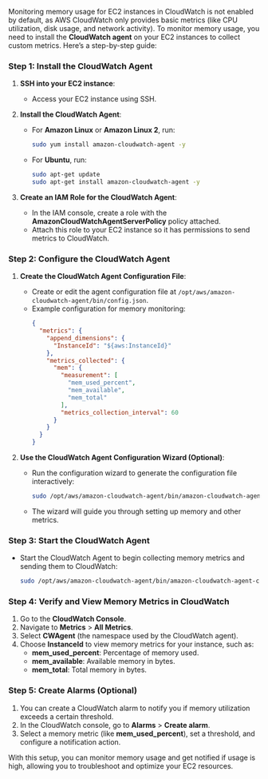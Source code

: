 Monitoring memory usage for EC2 instances in CloudWatch is not enabled by default, as AWS CloudWatch only provides basic metrics (like CPU utilization, disk usage, and network activity). To monitor memory usage, you need to install the **CloudWatch agent** on your EC2 instances to collect custom metrics. Here’s a step-by-step guide:

### Step 1: Install the CloudWatch Agent
1. **SSH into your EC2 instance**:
   - Access your EC2 instance using SSH.
   
2. **Install the CloudWatch Agent**:
   - For **Amazon Linux** or **Amazon Linux 2**, run:
     ```bash
     sudo yum install amazon-cloudwatch-agent -y
     ```
   - For **Ubuntu**, run:
     ```bash
     sudo apt-get update
     sudo apt-get install amazon-cloudwatch-agent -y
     ```

3. **Create an IAM Role for the CloudWatch Agent**:
   - In the IAM console, create a role with the **AmazonCloudWatchAgentServerPolicy** policy attached.
   - Attach this role to your EC2 instance so it has permissions to send metrics to CloudWatch.

### Step 2: Configure the CloudWatch Agent
1. **Create the CloudWatch Agent Configuration File**:
   - Create or edit the agent configuration file at `/opt/aws/amazon-cloudwatch-agent/bin/config.json`.
   - Example configuration for memory monitoring:
     ```json
     {
       "metrics": {
         "append_dimensions": {
           "InstanceId": "${aws:InstanceId}"
         },
         "metrics_collected": {
           "mem": {
             "measurement": [
               "mem_used_percent",
               "mem_available",
               "mem_total"
             ],
             "metrics_collection_interval": 60
           }
         }
       }
     }
     ```

2. **Use the CloudWatch Agent Configuration Wizard (Optional)**:
   - Run the configuration wizard to generate the configuration file interactively:
     ```bash
     sudo /opt/aws/amazon-cloudwatch-agent/bin/amazon-cloudwatch-agent-config-wizard
     ```
   - The wizard will guide you through setting up memory and other metrics.

### Step 3: Start the CloudWatch Agent
- Start the CloudWatch Agent to begin collecting memory metrics and sending them to CloudWatch:
  ```bash
  sudo /opt/aws/amazon-cloudwatch-agent/bin/amazon-cloudwatch-agent-ctl -a start
  ```

### Step 4: Verify and View Memory Metrics in CloudWatch
1. Go to the **CloudWatch Console**.
2. Navigate to **Metrics** > **All Metrics**.
3. Select **CWAgent** (the namespace used by the CloudWatch agent).
4. Choose **InstanceId** to view memory metrics for your instance, such as:
   - **mem_used_percent**: Percentage of memory used.
   - **mem_available**: Available memory in bytes.
   - **mem_total**: Total memory in bytes.

### Step 5: Create Alarms (Optional)
1. You can create a CloudWatch alarm to notify you if memory utilization exceeds a certain threshold.
2. In the CloudWatch console, go to **Alarms** > **Create alarm**.
3. Select a memory metric (like **mem_used_percent**), set a threshold, and configure a notification action.

With this setup, you can monitor memory usage and get notified if usage is high, allowing you to troubleshoot and optimize your EC2 resources.
